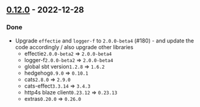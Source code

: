 ## [0.12.0](https://github.com/Kevin-Lee/sbt-github-pages/issues?utf8=%E2%9C%93&q=is%3Aissue+is%3Aclosed+-label%3Arelease+milestone%3Amilestone16) - 2022-12-28

### Done
* Upgrade `effectie` and `logger-f` to `2.0.0-beta4` (#180) - and update the code accordingly / also upgrade other libraries
  * effectie`2.0.0-beta2` => `2.0.0-beta4`
  * logger-f`2.0.0-beta2` => `2.0.0-beta4`
  * global sbt version`1.2.8` => `1.6.2`
  * hedgehog`0.9.0` => `0.10.1`
  * cats`2.8.0` => `2.9.0`
  * cats-effect`3.3.14` => `3.4.3`
  * http4s blaze client`0.23.12` => `0.23.13`
  * extras`0.20.0` => `0.26.0`
